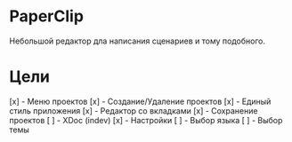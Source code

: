 # PaperClip
Небольшой редактор дла написания сценариев и тому подобного.
# Цели
[x] - Меню проектов
[x] - Создание/Удаление проектов
[x] - Единый стиль приложения
[x] - Редактор со вкладками
[x] - Сохранение проектов
[ ] - XDoc (indev)
[x] - Настройки
[ ] - Выбор языка
[ ] - Выбор темы
